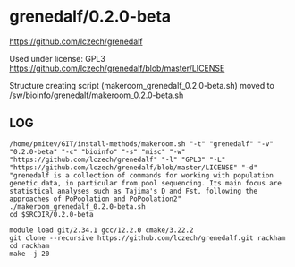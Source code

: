 grenedalf/0.2.0-beta
========================

<https://github.com/lczech/grenedalf>

Used under license:
GPL3
<https://github.com/lczech/grenedalf/blob/master/LICENSE>

Structure creating script (makeroom_grenedalf_0.2.0-beta.sh) moved to /sw/bioinfo/grenedalf/makeroom_0.2.0-beta.sh

LOG
---

    /home/pmitev/GIT/install-methods/makeroom.sh "-t" "grenedalf" "-v" "0.2.0-beta" "-c" "bioinfo" "-s" "misc" "-w" "https://github.com/lczech/grenedalf" "-l" "GPL3" "-L" "https://github.com/lczech/grenedalf/blob/master/LICENSE" "-d" "grenedalf is a collection of commands for working with population genetic data, in particular from pool sequencing. Its main focus are statistical analyses such as Tajima's D and Fst, following the approaches of PoPoolation and PoPoolation2"
    ./makeroom_grenedalf_0.2.0-beta.sh
    cd $SRCDIR/0.2.0-beta
    
    module load git/2.34.1 gcc/12.2.0 cmake/3.22.2
    git clone --recursive https://github.com/lczech/grenedalf.git rackham
    cd rackham
    make -j 20
    


